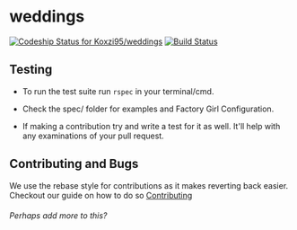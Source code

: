 # weddings
[ ![Codeship Status for Koxzi95/weddings](https://codeship.com/projects/7a352590-ab51-0132-a3c9-262a69de4513/status?branch=master)](https://codeship.com/projects/68279)
[![Build Status](https://travis-ci.org/crmis/weddings.svg?branch=master)](https://travis-ci.org/crmis/weddings)

## Testing
* To run the test suite run `rspec` in your terminal/cmd.

* Check the spec/ folder for examples and Factory Girl Configuration.

* If making a contribution try and write a test for it as well. It'll help with any examinations of your pull request.

## Contributing and Bugs

We use the rebase style for contributions as it makes reverting back easier. Checkout our guide on how to do so [Contributing](https://github.com/crmis/weddings/blob/master/CONTRIBUTING.md "Contributing")

###### Perhaps add more to this?
